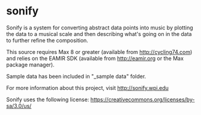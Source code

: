 # sonify
Sonify is a system for converting abstract data points into music by plotting the data to a musical scale and then describing what's going on in the data to further refine the composition.

This source requires Max 8 or greater (available from http://cycling74.com) and relies on the EAMIR SDK (available from http://eamir.org or the Max package manager).

Sample data has been included in "_sample data" folder.

For more information about this project, visit http://sonify.wpi.edu

Sonify uses the following license: https://creativecommons.org/licenses/by-sa/3.0/us/
